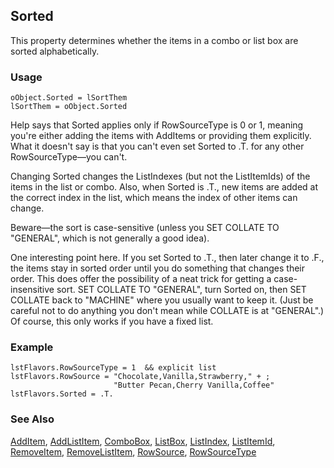 ## Sorted

This property determines whether the items in a combo or list box are sorted alphabetically.

### Usage

```foxpro
oObject.Sorted = lSortThem
lSortThem = oObject.Sorted
```

Help says that Sorted applies only if RowSourceType is 0 or 1, meaning you're either adding the items with AddItems or providing them explicitly. What it doesn't say is that you can't even set Sorted to .T. for any other RowSourceType&mdash;you can't.

Changing Sorted changes the ListIndexes (but not the ListItemIds) of the items in the list or combo. Also, when Sorted is .T., new items are added at the correct index in the list, which means the index of other items can change.

Beware&mdash;the sort is case-sensitive (unless you SET COLLATE TO "GENERAL", which is not generally a good idea).

One interesting point here. If you set Sorted to .T., then later change it to .F., the items stay in sorted order until you do something that changes their order. This does offer the possibility of a neat trick for getting a case-insensitive sort. SET COLLATE TO "GENERAL", turn Sorted on, then SET COLLATE back to "MACHINE" where you usually want to keep it. (Just be careful not to do anything you don't mean while COLLATE is at "GENERAL".) Of course, this only works if you have a fixed list. 

### Example

```foxpro
lstFlavors.RowSourceType = 1  && explicit list
lstFlavors.RowSource = "Chocolate,Vanilla,Strawberry," + ;
                       "Butter Pecan,Cherry Vanilla,Coffee"
lstFlavors.Sorted = .T.
```
### See Also

[AddItem](s4g445.md), [AddListItem](s4g445.md), [ComboBox](s4g489.md), [ListBox](s4g489.md), [ListIndex](s4g515.md), [ListItemId](s4g515.md), [RemoveItem](s4g445.md), [RemoveListItem](s4g445.md), [RowSource](s4g387.md), [RowSourceType](s4g387.md)